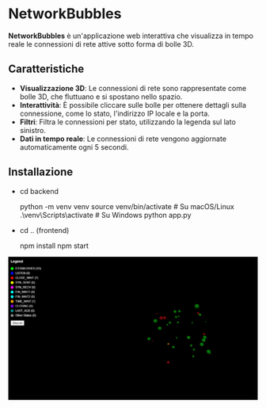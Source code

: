 # NetworkBubbles

**NetworkBubbles** è un'applicazione web interattiva che visualizza in tempo reale le connessioni di rete attive sotto forma di bolle 3D. 

## Caratteristiche

- **Visualizzazione 3D**: Le connessioni di rete sono rappresentate come bolle 3D, che fluttuano e si spostano nello spazio.
- **Interattività**: È possibile cliccare sulle bolle per ottenere dettagli sulla connessione, come lo stato, l'indirizzo IP locale e la porta.
- **Filtri**: Filtra le connessioni per stato, utilizzando la legenda sul lato sinistro. 
- **Dati in tempo reale**: Le connessioni di rete vengono aggiornate automaticamente ogni 5 secondi.


## Installazione

- cd backend

    python -m venv venv
    source venv/bin/activate  # Su macOS/Linux
    .\venv\Scripts\activate   # Su Windows
    python app.py


- cd .. (frontend)

    npm install
    npm start


    

![NetworkBubbles Screenshot](public/screenshot.png)




